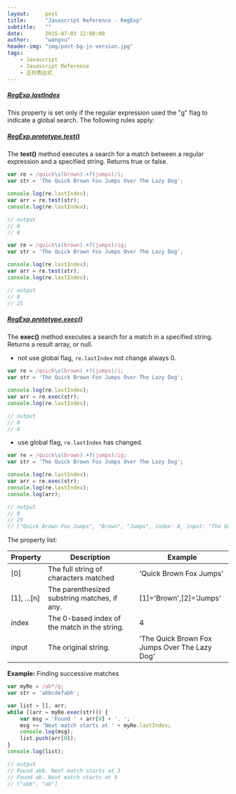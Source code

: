 ```yaml
---
layout:     post
title:      "Javascript Reference - RegExp"
subtitle:   ""
date:       2015-07-03 12:00:00
author:     "wangxu"
header-img: "img/post-bg-js-version.jpg"
tags:
    - Javascript
    - Javascript Reference
    - 正则表达式
---
```


##### [RegExp.lastIndex](https://developer.mozilla.org/en-US/docs/Web/JavaScript/Reference/Global_Objects/RegExp/lastIndex)

This property is set only if the regular expression used the "g" flag to indicate a global search. The following rules apply:


##### [RegExp.prototype.test()](https://developer.mozilla.org/en-US/docs/Web/JavaScript/Reference/Global_Objects/RegExp/test)

The **test()** method executes a search for a match between a regular expression and a specified string. Returns true or false.

```javascript
var re = /quick\s(brown).+?(jumps)/i;
var str = 'The Quick Brown Fox Jumps Over The Lazy Dog';

console.log(re.lastIndex);
var arr = re.test(str);
console.log(re.lastIndex);

// output
// 0
// 0
```

```javascript
var re = /quick\s(brown).+?(jumps)/ig;
var str = 'The Quick Brown Fox Jumps Over The Lazy Dog';

console.log(re.lastIndex);
var arr = re.test(str);
console.log(re.lastIndex);

// output
// 0
// 25
```

##### [RegExp.prototype.exec()](https://developer.mozilla.org/en-US/docs/Web/JavaScript/Reference/Global_Objects/RegExp/exec)

The **exec()** method executes a search for a match in a specified string. Returns a result array, or null.


* not use global flag, `re.lastIndex` not change always 0.

```javascript
var re = /quick\s(brown).+?(jumps)/i;
var str = 'The Quick Brown Fox Jumps Over The Lazy Dog';

console.log(re.lastIndex);
var arr = re.exec(str);
console.log(re.lastIndex);

// output
// 0
// 0
```

* use global flag, `re.lastIndex` has changed.

```javascript
var re = /quick\s(brown).+?(jumps)/ig;
var str = 'The Quick Brown Fox Jumps Over The Lazy Dog';

console.log(re.lastIndex);
var arr = re.exec(str);
console.log(re.lastIndex);
console.log(arr);

// output
// 0
// 25
// ["Quick Brown Fox Jumps", "Brown", "Jumps", index: 4, input: "The Quick Brown Fox Jumps Over The Lazy Dog"]
```

The property list:

Property | Description | Example
---------|-------------|--------
[0]|The full string of characters matched|'Quick Brown Fox Jumps'
[1], ...[n]|The parenthesized substring matches, if any. |[1]='Brown',[2]='Jumps'
index|The 0-based index of the match in the string.|4
input|The original string.|'The Quick Brown Fox Jumps Over The Lazy Dog'


**Example:** Finding successive matches

```javascript
var myRe = /ab*/g;
var str = 'abbcdefabh';

var list = [], arr;
while ((arr = myRe.exec(str))) {
    var msg = 'Found ' + arr[0] + '. ';
    msg += 'Next match starts at ' + myRe.lastIndex;
    console.log(msg);
    list.push(arr[0]);
}
console.log(list);

// output
// Found abb. Next match starts at 3
// Found ab. Next match starts at 9
// ["abb", "ab"]
```



